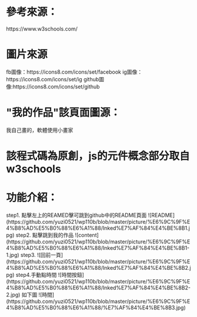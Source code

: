 <h1>參考來源：</h1>
    https://www.w3schools.com/
    
<h1>圖片來源</h1>
    fb圖像：https://icons8.com/icons/set/facebook
    ig圖像：https://icons8.com/icons/set/ig
    github圖像:https://icons8.com/icons/set/github  
    
 <h1>"我的作品"該頁面圖源：</h1>
    我自己畫的，軟體使用小畫家
 <h1>該程式碼為原創，js的元件概念部分取自w3schools</h1>  
 
<h1>功能介紹：</h1>  
    step1. 點擊左上的REAMED擊可跳到github中的README頁面
    ![README](https://github.com/yuzi0521/wp110b/blob/master/picture/%E6%9C%9F%E4%B8%AD%E5%B0%88%E6%A1%88/Inked%E7%AF%84%E4%BE%8B1.jpg)   
    step2. 點擊跳到我的作品
    ![content](https://github.com/yuzi0521/wp110b/blob/master/picture/%E6%9C%9F%E4%B8%AD%E5%B0%88%E6%A1%88/Inked%E7%AF%84%E4%BE%8B1-1.jpg)
    step3.  
    ![回前一頁](https://github.com/yuzi0521/wp110b/blob/master/picture/%E6%9C%9F%E4%B8%AD%E5%B0%88%E6%A1%88/Inked%E7%AF%84%E4%BE%8B2.jpg)
    step4.手動點時間
    ![時間按鈕](https://github.com/yuzi0521/wp110b/blob/master/picture/%E6%9C%9F%E4%B8%AD%E5%B0%88%E6%A1%88/Inked%E7%AF%84%E4%BE%8B2-2.jpg)
    如下圖
    ![時間](https://github.com/yuzi0521/wp110b/blob/master/picture/%E6%9C%9F%E4%B8%AD%E5%B0%88%E6%A1%88/%E7%AF%84%E4%BE%8B3.jpg)
